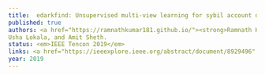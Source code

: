 ```yaml
---
title: 	edarkfind: Unsupervised multi-view learning for sybil account detection
published: true
authors: <a href="https://ramnathkumar181.github.io/"><strong>Ramnath Kumar</strong></a>, Shweta Yadav, Raminta Daniulaityte, Francois Lamy, Krishnaprasad Thirunarayan,
Usha Lokala, and Amit Sheth.
status: <em>IEEE Tencon 2019</em>
links: <a href="https://ieeexplore.ieee.org/abstract/document/8929496" class="boxed" role="button" target="_blank">PDF</a> <a href="https://github.com/RamnathKumar181/Temporal-Dynamics-and-Spatial-Content-in-IoT-Malware-Detection" class="boxed" role="button" target="_blank">Code</a>
year: 2019
---
```

